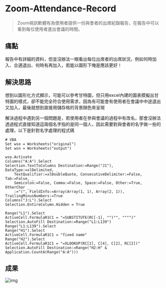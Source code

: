 # Zoom-Attendance-Record
> Zoom視訊軟體有為使用者提供一份與會者的出席紀錄報告，在報告中可以看到每位使用者進出會議的時間。

## 痛點
報告中有詳細的資料，但並沒辦法一眼看出每位出席者的出席狀況，例如何時加入、合適退出、何時有再加入，若能以圖形下俺是應該更好！

## 解決思路
想到以圖形化方式顯示，可能可以參考甘特圖，但只用excel內建的圖表模擬出甘特圖的樣式，卻不能完全符合使用需求，因為有可能會有使用者在會議中中途退出又加入，最後就想到直接用儲存格的背景顏色來呈現  

解決過程中遇到另一個問題是，若使用者在參與會議的過程中有改名，那會沒辦法透過程式直接知道這兩個名字指的是同一個人，因此需要對與會者的名字做一些的處理，以下是針對名字處理的程式碼  
```
# VBA
Set wso = Worksheets("original")
Set wsn = Worksheets("output")

wso.Activate
Columns("A:A").Select
Selection.TextToColumns Destination:=Range("J1"), DataType:=xlDelimited, _
    TextQualifier:=xlDoubleQuote, ConsecutiveDelimiter:=False, Tab:=False, _
    Semicolon:=False, Comma:=False, Space:=False, Other:=True, OtherChar _
    :="(", FieldInfo:=Array(Array(1, 1), Array(2, 1)), TrailingMinusNumbers:=True
Columns("J:L").Select
Selection.EntireColumn.Hidden = True
    
Range("L1").Select
ActiveCell.FormulaR1C1 = "=SUBSTITUTE(RC[-1], "")"", """")"
Selection.AutoFill Destination:=Range("L1:L139")
Range("L1:L139").Select
Range("H1").Select
ActiveCell.FormulaR1C1 = "fixed name"
Range("H2").Select
ActiveCell.FormulaR1C1 = "=XLOOKUP(RC[2], C[4], C[2], RC[2])"
Selection.AutoFill Destination:=Range("H2:H" & Application.CountA(Range("A:A")))
```

## 成果
![img](https://github.com/JT-427/Zoom-Attendance-Record/blob/master/zoom_demo.gif)